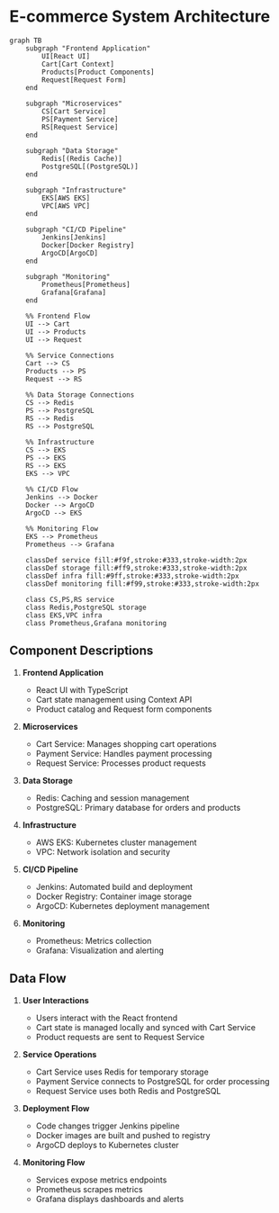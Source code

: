 # E-commerce System Architecture

```mermaid
graph TB
    subgraph "Frontend Application"
        UI[React UI]
        Cart[Cart Context]
        Products[Product Components]
        Request[Request Form]
    end

    subgraph "Microservices"
        CS[Cart Service]
        PS[Payment Service]
        RS[Request Service]
    end

    subgraph "Data Storage"
        Redis[(Redis Cache)]
        PostgreSQL[(PostgreSQL)]
    end

    subgraph "Infrastructure"
        EKS[AWS EKS]
        VPC[AWS VPC]
    end

    subgraph "CI/CD Pipeline"
        Jenkins[Jenkins]
        Docker[Docker Registry]
        ArgoCD[ArgoCD]
    end

    subgraph "Monitoring"
        Prometheus[Prometheus]
        Grafana[Grafana]
    end

    %% Frontend Flow
    UI --> Cart
    UI --> Products
    UI --> Request

    %% Service Connections
    Cart --> CS
    Products --> PS
    Request --> RS

    %% Data Storage Connections
    CS --> Redis
    PS --> PostgreSQL
    RS --> Redis
    RS --> PostgreSQL

    %% Infrastructure
    CS --> EKS
    PS --> EKS
    RS --> EKS
    EKS --> VPC

    %% CI/CD Flow
    Jenkins --> Docker
    Docker --> ArgoCD
    ArgoCD --> EKS

    %% Monitoring Flow
    EKS --> Prometheus
    Prometheus --> Grafana

    classDef service fill:#f9f,stroke:#333,stroke-width:2px
    classDef storage fill:#ff9,stroke:#333,stroke-width:2px
    classDef infra fill:#9ff,stroke:#333,stroke-width:2px
    classDef monitoring fill:#f99,stroke:#333,stroke-width:2px

    class CS,PS,RS service
    class Redis,PostgreSQL storage
    class EKS,VPC infra
    class Prometheus,Grafana monitoring
```

## Component Descriptions

1. **Frontend Application**
   - React UI with TypeScript
   - Cart state management using Context API
   - Product catalog and Request form components

2. **Microservices**
   - Cart Service: Manages shopping cart operations
   - Payment Service: Handles payment processing
   - Request Service: Processes product requests

3. **Data Storage**
   - Redis: Caching and session management
   - PostgreSQL: Primary database for orders and products

4. **Infrastructure**
   - AWS EKS: Kubernetes cluster management
   - VPC: Network isolation and security

5. **CI/CD Pipeline**
   - Jenkins: Automated build and deployment
   - Docker Registry: Container image storage
   - ArgoCD: Kubernetes deployment management

6. **Monitoring**
   - Prometheus: Metrics collection
   - Grafana: Visualization and alerting

## Data Flow

1. **User Interactions**
   - Users interact with the React frontend
   - Cart state is managed locally and synced with Cart Service
   - Product requests are sent to Request Service

2. **Service Operations**
   - Cart Service uses Redis for temporary storage
   - Payment Service connects to PostgreSQL for order processing
   - Request Service uses both Redis and PostgreSQL

3. **Deployment Flow**
   - Code changes trigger Jenkins pipeline
   - Docker images are built and pushed to registry
   - ArgoCD deploys to Kubernetes cluster

4. **Monitoring Flow**
   - Services expose metrics endpoints
   - Prometheus scrapes metrics
   - Grafana displays dashboards and alerts